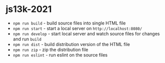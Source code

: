 # js13k-2021

- `npm run build` - build source files into single HTML file
- `npm run start` - start a local server on `http://localhost:8080/`
- `npm run develop` - start local server and watch source files for changes and run `build`
- `npm run dist` - build distribution version of the HTML file
- `npm run zip` - zip the distribution file
- `npm run eslint` - run eslint on the source files
